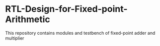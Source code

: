 # RTL-Design-for-Fixed-point-Arithmetic
This repository contains modules and testbench of fixed-point adder and multiplier
